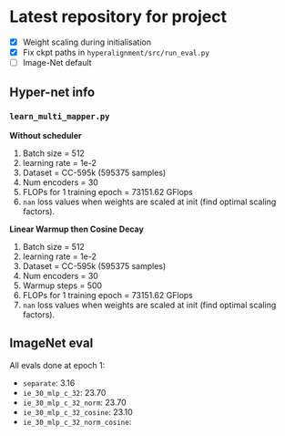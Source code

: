 # Latest repository for project

- [x] Weight scaling during initialisation
- [x] Fix ckpt paths in `hyperalignment/src/run_eval.py`
- [ ] Image-Net default

## Hyper-net info

### `learn_multi_mapper.py`

**Without scheduler**

1. Batch size = 512
2. learning rate = 1e-2
3. Dataset = CC-595k (595375 samples)
4. Num encoders = 30
5. FLOPs for 1 training epoch = 73151.62 GFlops
6. `nan` loss values when weights are scaled at init (find optimal scaling factors).

**Linear Warmup then Cosine Decay**

1. Batch size = 512
2. learning rate = 1e-2
3. Dataset = CC-595k (595375 samples)
4. Num encoders = 30
5. Warmup steps = 500
6. FLOPs for 1 training epoch = 73151.62 GFlops
7. `nan` loss values when weights are scaled at init (find optimal scaling factors).


## ImageNet eval

All evals done at epoch 1:

- `separate`: 3.16
- `ie_30_mlp_c_32`: 23.70
- `ie_30_mlp_c_32_norm`: 23.70 
- `ie_30_mlp_c_32_cosine`: 23.10 
- `ie_30_mlp_c_32_norm_cosine`: 